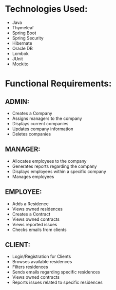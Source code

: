 # Technologies Used:
- Java
- Thymeleaf
- Spring Boot
- Spring Security
- Hibernate
- Oracle DB
- Lombok
- JUnit
- Mockito

# Functional Requirements:

## ADMIN:

- Creates a Company
- Assigns managers to the company
- Displays current companies
- Updates company information
- Deletes companies

## MANAGER:

- Allocates employees to the company
- Generates reports regarding the company
- Displays employees within a specific company
- Manages employees

## EMPLOYEE:

- Adds a Residence
- Views owned residences
- Creates a Contract
- Views owned contracts
- Views reported issues
- Checks emails from clients

## CLIENT:

- Login/Registration for Clients
- Browses available residences
- Filters residences
- Sends emails regarding specific residences
- Views owned contracts
- Reports issues related to specific residences
